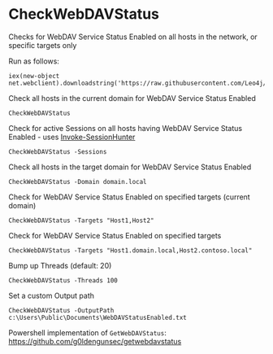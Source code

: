 # CheckWebDAVStatus

Checks for WebDAV Service Status Enabled on all hosts in the network, or specific targets only

Run as follows:

```
iex(new-object net.webclient).downloadstring('https://raw.githubusercontent.com/Leo4j/CheckWebDAVStatus/main/CheckWebDAVStatus.ps1')
```

Check all hosts in the current domain for WebDAV Service Status Enabled

```
CheckWebDAVStatus
```

Check for active Sessions on all hosts having WebDAV Service Status Enabled - uses [Invoke-SessionHunter](https://github.com/Leo4j/Invoke-SessionHunter)

```
CheckWebDAVStatus -Sessions
```

Check all hosts in the target domain for WebDAV Service Status Enabled

```
CheckWebDAVStatus -Domain domain.local
```

Check for WebDAV Service Status Enabled on specified targets (current domain)

```
CheckWebDAVStatus -Targets "Host1,Host2"
```

Check for WebDAV Service Status Enabled on specified targets

```
CheckWebDAVStatus -Targets "Host1.domain.local,Host2.contoso.local"
```

Bump up Threads (default: 20)

```
CheckWebDAVStatus -Threads 100
```

Set a custom Output path
```
CheckWebDAVStatus -OutputPath c:\Users\Public\Documents\WebDAVStatusEnabled.txt
```

Powershell implementation of `GetWebDAVStatus`: https://github.com/g0ldengunsec/getwebdavstatus
